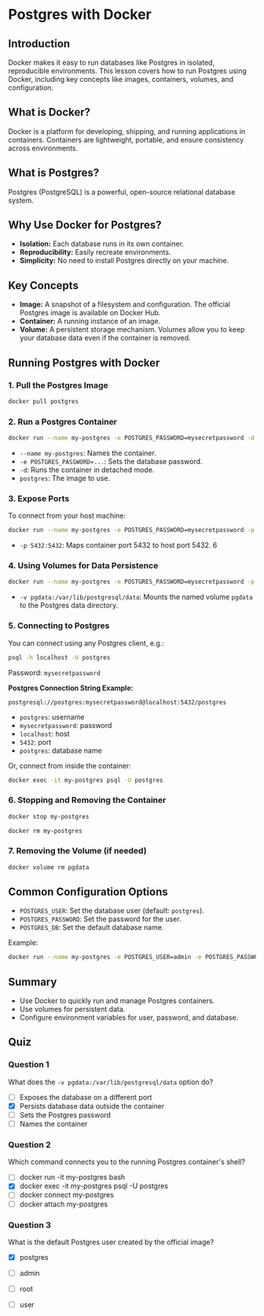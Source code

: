 # Postgres with Docker

## Introduction
Docker makes it easy to run databases like Postgres in isolated, reproducible environments. This lesson covers how to run Postgres using Docker, including key concepts like images, containers, volumes, and configuration.

## What is Docker?
Docker is a platform for developing, shipping, and running applications in containers. Containers are lightweight, portable, and ensure consistency across environments.

## What is Postgres?
Postgres (PostgreSQL) is a powerful, open-source relational database system.

## Why Use Docker for Postgres?
- **Isolation:** Each database runs in its own container.
- **Reproducibility:** Easily recreate environments.
- **Simplicity:** No need to install Postgres directly on your machine.

## Key Concepts
- **Image:** A snapshot of a filesystem and configuration. The official Postgres image is available on Docker Hub.
- **Container:** A running instance of an image.
- **Volume:** A persistent storage mechanism. Volumes allow you to keep your database data even if the container is removed.

## Running Postgres with Docker

### 1. Pull the Postgres Image
```sh
docker pull postgres
```

### 2. Run a Postgres Container
```sh
docker run --name my-postgres -e POSTGRES_PASSWORD=mysecretpassword -d postgres
```
- `--name my-postgres`: Names the container.
- `-e POSTGRES_PASSWORD=...`: Sets the database password.
- `-d`: Runs the container in detached mode.
- `postgres`: The image to use.

### 3. Expose Ports
To connect from your host machine:
```sh
docker run --name my-postgres -e POSTGRES_PASSWORD=mysecretpassword -p 5432:5432 -d postgres
```
- `-p 5432:5432`: Maps container port 5432 to host port 5432.
6
### 4. Using Volumes for Data Persistence
```sh
docker run --name my-postgres -e POSTGRES_PASSWORD=mysecretpassword -p 5432:5432 -v pgdata:/var/lib/postgresql/data -d postgres
```
- `-v pgdata:/var/lib/postgresql/data`: Mounts the named volume `pgdata` to the Postgres data directory.

### 5. Connecting to Postgres
You can connect using any Postgres client, e.g.:
```sh
psql -h localhost -U postgres
```
Password: `mysecretpassword`

**Postgres Connection String Example:**
```
postgresql://postgres:mysecretpassword@localhost:5432/postgres
```
- `postgres`: username
- `mysecretpassword`: password
- `localhost`: host
- `5432`: port
- `postgres`: database name

Or, connect from inside the container:
```sh
docker exec -it my-postgres psql -U postgres
```

### 6. Stopping and Removing the Container
```sh
docker stop my-postgres
```
```sh
docker rm my-postgres
```

### 7. Removing the Volume (if needed)
```sh
docker volume rm pgdata
```

## Common Configuration Options
- `POSTGRES_USER`: Set the database user (default: `postgres`).
- `POSTGRES_PASSWORD`: Set the password for the user.
- `POSTGRES_DB`: Set the default database name.

Example:
```sh
docker run --name my-postgres -e POSTGRES_USER=admin -e POSTGRES_PASSWORD=secret -e POSTGRES_DB=mydb -d postgres
```

## Summary
- Use Docker to quickly run and manage Postgres containers.
- Use volumes for persistent data.
- Configure environment variables for user, password, and database.

## Quiz

### Question 1
What does the `-v pgdata:/var/lib/postgresql/data` option do?
- [ ] Exposes the database on a different port
- [x] Persists database data outside the container
- [ ] Sets the Postgres password
- [ ] Names the container

### Question 2
Which command connects you to the running Postgres container's shell?
- [ ] docker run -it my-postgres bash
- [x] docker exec -it my-postgres psql -U postgres
- [ ] docker connect my-postgres
- [ ] docker attach my-postgres

### Question 3
What is the default Postgres user created by the official image?
- [x] postgres
- [ ] admin
- [ ] root
- [ ] user

